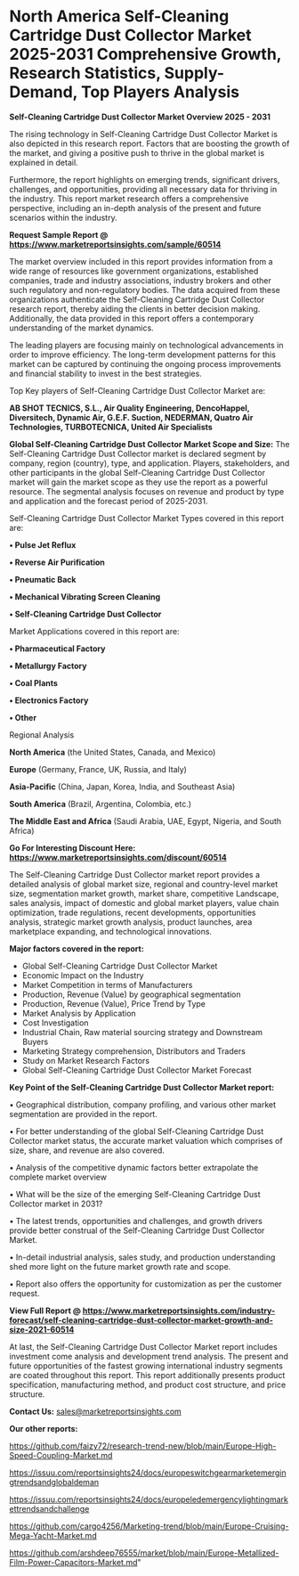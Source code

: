 # North America Self-Cleaning Cartridge Dust Collector Market 2025-2031 Comprehensive Growth, Research Statistics, Supply-Demand,  Top Players Analysis

<Strong> Self-Cleaning Cartridge Dust Collector Market Overview 2025 - 2031</strong>

The rising technology in Self-Cleaning Cartridge Dust Collector Market is also depicted in this research report. Factors that are boosting the growth of the market, and giving a positive push to thrive in the global market is explained in detail.

Furthermore, the report highlights on emerging trends, significant drivers, challenges, and opportunities, providing all necessary data for thriving in the industry. This report market research offers a comprehensive perspective, including an in-depth analysis of the present and future scenarios within the industry.

<strong>Request Sample Report @ <a href=https://www.marketreportsinsights.com/sample/60514>https://www.marketreportsinsights.com/sample/60514</a></strong>

The market overview included in this report provides information from a wide range of resources like government organizations, established companies, trade and industry associations, industry brokers and other such regulatory and non-regulatory bodies. The data acquired from these organizations authenticate the Self-Cleaning Cartridge Dust Collector research report, thereby aiding the clients in better decision making. Additionally, the data provided in this report offers a contemporary understanding of the market dynamics.

The leading players are focusing mainly on technological advancements in order to improve efficiency. The long-term development patterns for this market can be captured by continuing the ongoing process improvements and financial stability to invest in the best strategies.

Top Key players of Self-Cleaning Cartridge Dust Collector Market are:

<strong>AB SHOT TECNICS, S.L., Air Quality Engineering, DencoHappel, Diversitech, Dynamic Air, G.E.F. Suction, NEDERMAN, Quatro Air Technologies, TURBOTECNICA, United Air Specialists</strong>

<strong><b>Global Self-Cleaning Cartridge Dust Collector Market Scope and Size:</b></strong>
The Self-Cleaning Cartridge Dust Collector market is declared segment by company, region (country), type, and application. Players, stakeholders, and other participants in the global Self-Cleaning Cartridge Dust Collector market will gain the market scope as they use the report as a powerful resource. The segmental analysis focuses on revenue and product by type and application and the forecast period of 2025-2031.

Self-Cleaning Cartridge Dust Collector Market Types covered in this report are:

<strong>• Pulse Jet Reflux

• Reverse Air Purification

• Pneumatic Back

• Mechanical Vibrating Screen Cleaning

• Self-Cleaning Cartridge Dust Collector</strong>

Market Applications covered in this report are:

<strong>• Pharmaceutical Factory

• Metallurgy Factory

• Coal Plants

• Electronics Factory

• Other</strong> 

Regional Analysis

<strong>North America</strong> (the United States, Canada, and Mexico)

<strong>Europe</strong> (Germany, France, UK, Russia, and Italy)

<strong>Asia-Pacific</strong> (China, Japan, Korea, India, and Southeast Asia)

<strong>South America</strong> (Brazil, Argentina, Colombia, etc.)

<strong>The Middle East and Africa</strong> (Saudi Arabia, UAE, Egypt, Nigeria, and South Africa)

<strong>Go For Interesting Discount Here: <a href=https://www.marketreportsinsights.com/discount/60514>https://www.marketreportsinsights.com/discount/60514</a></strong>

The Self-Cleaning Cartridge Dust Collector market report provides a detailed analysis of global market size, regional and country-level market size, segmentation market growth, market share, competitive Landscape, sales analysis, impact of domestic and global market players, value chain optimization, trade regulations, recent developments, opportunities analysis, strategic market growth analysis, product launches, area marketplace expanding, and technological innovations.

<strong><b>Major factors covered in the report:</b></strong>
<ul>
  <li>Global Self-Cleaning Cartridge Dust Collector Market </li>
  <li>Economic Impact on the Industry</li>
  <li>Market Competition in terms of Manufacturers</li>
  <li>Production, Revenue (Value) by geographical segmentation</li>
  <li>Production, Revenue (Value), Price Trend by Type</li>
  <li>Market Analysis by Application</li>
  <li>Cost Investigation</li>
  <li>Industrial Chain, Raw material sourcing strategy and Downstream Buyers</li>
  <li>Marketing Strategy comprehension, Distributors and Traders</li>
  <li>Study on Market Research Factors</li>
  <li>Global Self-Cleaning Cartridge Dust Collector Market Forecast</li>
</ul>

<strong><b>Key Point of the Self-Cleaning Cartridge Dust Collector Market report:</b></strong>

• Geographical distribution, company profiling, and various other market segmentation are provided in the report.

• For better understanding of the global Self-Cleaning Cartridge Dust Collector market status, the accurate market valuation which comprises of size, share, and revenue are also covered.

• Analysis of the competitive dynamic factors better extrapolate the complete market overview

• What will be the size of the emerging Self-Cleaning Cartridge Dust Collector market in 2031?

• The latest trends, opportunities and challenges, and growth drivers provide better construal of the Self-Cleaning Cartridge Dust Collector Market.

• In-detail industrial analysis, sales study, and production understanding shed more light on the future market growth rate and scope.

• Report also offers the opportunity for customization as per the customer request.

<strong><b>View Full Report @ <a href=https://www.marketreportsinsights.com/industry-forecast/self-cleaning-cartridge-dust-collector-market-growth-and-size-2021-60514>https://www.marketreportsinsights.com/industry-forecast/self-cleaning-cartridge-dust-collector-market-growth-and-size-2021-60514</a></b></strong>


At last, the Self-Cleaning Cartridge Dust Collector Market report includes investment come analysis and development trend analysis. The present and future opportunities of the fastest growing international industry segments are coated throughout this report. This report additionally presents product specification, manufacturing method, and product cost structure, and price structure.

<strong>Contact Us:</strong>
sales@marketreportsinsights.com

<strong>Our other reports:</strong>

<a href=https://github.com/faizy72/research-trend-new/blob/main/Europe-High-Speed-Coupling-Market.md>https://github.com/faizy72/research-trend-new/blob/main/Europe-High-Speed-Coupling-Market.md</a>

<a href=https://issuu.com/reportsinsights24/docs/europeswitchgearmarketemergingtrendsandglobaldeman>https://issuu.com/reportsinsights24/docs/europeswitchgearmarketemergingtrendsandglobaldeman</a>

<a href=https://issuu.com/reportsinsights24/docs/europeledemergencylightingmarkettrendsandchallenge>https://issuu.com/reportsinsights24/docs/europeledemergencylightingmarkettrendsandchallenge</a>

<a href=https://github.com/cargo4256/Marketing-trend/blob/main/Europe-Cruising-Mega-Yacht-Market.md>https://github.com/cargo4256/Marketing-trend/blob/main/Europe-Cruising-Mega-Yacht-Market.md</a>

<a href=https://github.com/arshdeep76555/market/blob/main/Europe-Metallized-Film-Power-Capacitors-Market.md>https://github.com/arshdeep76555/market/blob/main/Europe-Metallized-Film-Power-Capacitors-Market.md</a>"

